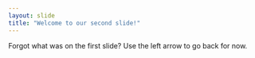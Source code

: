 ```yaml
---
layout: slide
title: "Welcome to our second slide!"
---
```

Forgot what was on the first slide?
Use the left arrow to go back for now.
